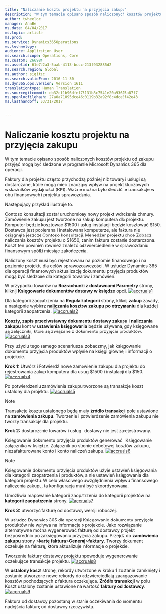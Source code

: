 ```yaml
---
title: "Naliczanie kosztu projektu na przyjęcia zakupu"
description: "W tym temacie opisano sposób naliczonych kosztów projektu od zakupu przyjęć mogą być śledzone w programie Microsoft Dynamics 365 dla operacji."
author: twheeloc
manager: AnnBe
ms.date: 04/04/2017
ms.topic: article
ms.prod: 
ms.service: Dynamics365Operations
ms.technology: 
audience: Application User
ms.search.scope: Operations, Core
ms.custom: 266984
ms.assetid: 61e7d2a3-5aab-4113-bccc-213f932885d2
ms.search.region: Global
ms.author: sigitac
ms.search.validFrom: 2016-11-30
ms.dyn365.ops.version: Version 1611
translationtype: Human Translation
ms.sourcegitcommit: eb32cf1b96dfef75131b8c7541e20a93615a87f7
ms.openlocfilehash: 27a0a71095dce46c0119b32a92f8c4dce0f42e43
ms.lasthandoff: 03/31/2017


---
```


# <a name="project-cost-accrual-on-purchase-receipts"></a>Naliczanie kosztu projektu na przyjęcia zakupu

W tym temacie opisano sposób naliczonych kosztów projektu od zakupu przyjęć mogą być śledzone w programie Microsoft Dynamics 365 dla operacji. 

Faktury dla projektu często przychodzą później niż towary i usługi są dostarczane, które mogą mieć znaczący wpływ na projekt kluczowych wskaźników wydajności (KPI). Ważne można było śledzić te transakcje w obu finansowych i projektu sprawozdania.

Następujący przykład ilustruje to. 

Contoso konsultacji został uruchomiony nowy projekt wdrożenia chmury. Zamówienie zakupu jest tworzone na zakup komputera dla projektu. Komputer będzie kosztować $1500 i usług instalacji będzie kosztować $150. Dostawca jest pobierana i instalowana komputerze, ale faktura nie osiągnęła jeszcze Contoso konsultacji. Menedżer projektu chce Zobacz naliczania kosztów projektu o $1650, zanim faktura zostanie dostarczona. Koszt ten powinien również znaleźć odzwierciedlenie w sprawozdaniu finansowym spółki miesiąc zakończenia. 

Naliczony koszt musi być rejestrowana na poziomie finansowego i na poziomie projektu dla celów sprawozdawczości. W usłudze Dynamics 365 dla operacji finansowych aktualizację dokumentu przyjęcia produktów mogą być śledzone dla kategorii towarów i zamówień. 

W przypadku towarów na **Rozrachunki z dostawcami Parametry** strony, kliknij **Księgowanie dokumentów dostawy w księdze** opcji.
[![accruals1](./media/accruals1-1024x409.png)](./media/accruals1.png) 

Dla kategorii zaopatrzenia na **Reguła kategorii** strony, kliknij **zakup** zasady, a następnie wybierz **naliczania kosztów zakupu po otrzymaniu** dla każdej kategorii zaopatrzenia.
[![accruals2](./media/accruals2-1024x569.png)](./media/accruals2.png) 

**Koszty, zapis przeciwstawny dokumentu dostawy zakupu** i **naliczania zakupu** kont w **ustawienia księgowania** będzie używana, gdy księgowane są załączniki, które są związane z dokumentu przyjęcia produktów.
[![accruals3](./media/accruals3-1024x429.png)](./media/accruals3.png) 

Przy użyciu tego samego scenariusza, zobaczmy, jak księgowanie dokumentu przyjęcia produktów wpłynie na księgi głównej i informacji o projekcie. 

**Krok 1:** Utwórz i Potwierdź nowe zamówienie zakupu dla projektu do rejestrowania zakup komputera dla usług $1500 i instalacji dla $150.
[![accruals4](./media/accruals4-1024x497.png)](./media/accruals4.png) 

Po potwierdzeniu zamówienia zakupu tworzone są transakcje koszt ustalony dla projektu. 
[![accruals5](./media/accruals5-1024x219.png)](./media/accruals5.png) 

> [!NOTE]
> Transakcje kosztu ustalonego będą miały **źródło transakcji** pole ustawione na **zamówienia zakupu**. Tworzenie i potwierdzenie zamówienia zakupu nie tworzy transakcje dla projektu. 

**Krok 2:** dostarczenie towarów i usług i dostawy nie jest zarejestrowany. 

Księgowanie dokumentu przyjęcia produktów generować i Księgowanie załącznika w księdze. Załącznik po stronie debetowej kosztów zakupu, niezafakturowane konto i konto naliczeń zakupu. 
[![accruals6](./media/accruals6-1024x214.png)](./media/accruals6.png)

> [!NOTE]
> Księgowanie dokumentu przyjęcia produktów użyje ustawień księgowania dla kategorii zaopatrzenia i produktów, a nie ustawień księgowania dla kategorii projektu. W celu właściwego uwzględnienia wpływu finansowego naliczenia zakupu, ta konfiguracja musi być skoordynowana. 

Umożliwia mapowanie kategorii zaopatrzenia do kategorii projektów na **kategorii zaopatrzenia** strony.
[![accruals7](./media/accruals7-1024x390.png)](./media/accruals7.png)

**Krok 3:** utworzyć fakturę od dostawcy wersji roboczej. 

W usłudze Dynamics 365 dla operacji Księgowanie dokumentu przyjęcia produktów nie wpływa na informacje o projekcie. Jako rozwiązanie alternatywne można wygenerować fakturę od dostawcy projekt bezpośrednio po zaksięgowaniu przyjęcia zakupu. Przejdź do **zamówienia zakupu** strony &gt;**kartę faktura**&gt;**Generuj**&gt;**faktury**. Tworzy dokument oczekuje na fakturę, która aktualizuje informacje o projekcie. 

Tworzenie faktury dostawcy projektu spowoduje wygenerowanie oczekujące transakcje projektu. 
[![accruals8](./media/accruals8-1024x225.png)](./media/accruals8.png) 

W **ustalony koszt** stronę, rekordy utworzone w kroku 1 zostanie zamknięty i zostanie utworzone nowe rekordy do odzwierciedlają zaangażowanie kosztów pochodzących z faktura oczekująca. **Źródło transakcji** w polu Koszt ustalony zostanie ustawione na wartość **faktury od dostawcy**.
[![accruals9](./media/accruals9-1024x200.png)](./media/accruals9.png)

Faktura od dostawcy pozostaną w stanie oczekiwania do momentu nadejścia fakturę od dostawcy rzeczywista.


